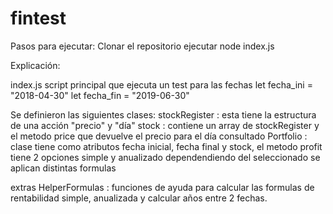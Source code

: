 # fintest

Pasos para ejecutar: 
Clonar el repositorio 
ejecutar node index.js 

Explicación:

index.js script principal que ejecuta un test para las fechas
let fecha_ini =  "2018-04-30"
let fecha_fin =  "2019-06-30"

Se definieron las siguientes clases: 
stockRegister : esta tiene la estructura de una acción "precio" y "día"
stock   : contiene un array de stockRegister y el metodo price que devuelve el precio para el día consultado
Portfolio : clase tiene como atributos fecha inicial, fecha final y stock, el metodo profit tiene 2 opciones 
simple y anualizado dependendiendo del seleccionado se aplican distintas formulas


extras
HelperFormulas : funciones de ayuda para calcular las formulas de rentabilidad simple, anualizada y calcular años entre 2 fechas.
